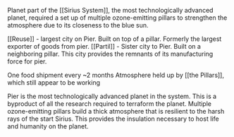 Planet part of the [[Sirius System]], the most technologically advanced planet, required a set up of multiple ozone-emitting pillars to strengthen the atmosphere due to its closeness to the blue sun. 

[[Reuse]] - largest city on Pier. Built on top of a pillar. Formerly the largest exporter of goods from pier.
[[Partil]] - Sister city to Pier. Built on a neighboring pillar. This city provides the remnants of its manufacturing force for pier. 


One food shipment every ~2 months
Atmosphere held up by [[the Pillars]], which still appear to be working

Pier is the most technologically advanced planet in the system. This is a byproduct of all the research required to terraform the planet. Multiple ozone-emitting pillars build a thick atmosphere that is resilient to the harsh rays of the start Sirius. This provides the insulation necessary to host life and humanity on the planet.